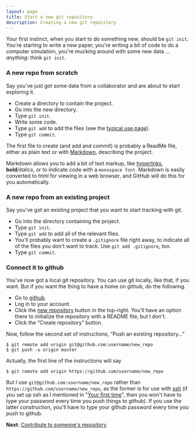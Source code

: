 ```yaml
---
layout: page
title: Start a new git repository
description: Creating a new git repository
---
```


Your first instinct, when you start to do something new, should be
`git init`.  You're starting to write a new paper, you're writing a
bit of code to do a computer simulation, you're mucking around with some
new data ... _anything_: think `git init`.

### A new repo from scratch

Say you've just got some data from a collaborator and are about to
start exploring it.

- Create a directory to contain the project.
- Go into the new directory.
- Type `git init`.
- Write some code.
- Type `git add` to add the files (see the
  [typical use page](routine.html)).
- Type `git commit`.

The first file to create (and add and commit) is probably a ReadMe
file, either as plain text or with
[Markdown](https://daringfireball.net/projects/markdown/), describing
the project.

Markdown allows you to add a bit of text markup, like
[hyperlinks](https://en.wikipedia.org/wiki/Hyperlink),
**bold**/_italics_, or to indicate code with a `monospace
font`. Markdown is easily converted to html for viewing in a web
browser, and GitHub will do this for you automatically.



### A new repo from an existing project

Say you've got an existing project that you want to start tracking
with git.

- Go into the directory containing the project.
- Type `git init`.
- Type `git add` to add all of the relevant files.
- You'll probably want to create a `.gitignore` file right away, to
  indicate all of the files you don't want to track.  Use `git add
  .gitignore`, too.
- Type `git commit`.


### Connect it to github

You've now got a local git repository.  You can use git locally, like
that, if you want.  But if you want the thing to have a home on github, do
the following.

- Go to [github](https://github.com).
- Log in to your account.
- Click the [new repository](https://github.com/new) button in the
top-right.  You'll have an option there to initialize the repository with a README
file, but I don't.
- Click the &ldquo;Create repository&rdquo; button.

Now, follow the second set of instructions, &ldquo;Push an existing
repository...&rdquo;

    $ git remote add origin git@github.com:username/new_repo
    $ git push -u origin master

Actually, the first line of the instructions will say

    $ git remote add origin https://github.com/username/new_repo

But I use `git@github.com:username/new_repo` rather than `https://github.com/username/new_repo`, as the
former is for use with
[ssh](https://en.wikipedia.org/wiki/Secure_Shell) (if you set up ssh as
I mentioned in "[Your first time](first_time.html)", then you won't
have to type your password every time you push things to github). If
you use the latter construction, you'll have to type your github
password every time you push to github.

**Next**: [Contribute to someone's repository](fork.html)
